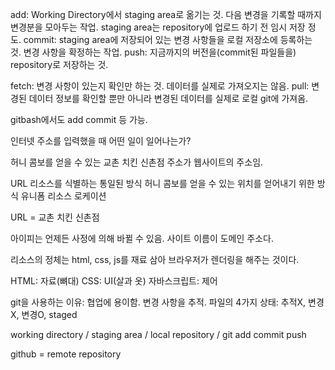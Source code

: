 add: Working Directory에서 staging area로 옮기는 것. 다음 변경을 기록할 때까지 변경분을 모아두는 작업. staging area는 repository에 업로드 하기 전 임시 저장 정도.
commit: staging area에 저장되어 있는 변경 사항들을 로컬 저장소에 등록하는 것. 변경 사항을 확정하는 작업.
push: 지금까지의 버전을(commit된 파일들을) repository로 저장하는 것.

fetch: 변경 사항이 있는지 확인만 하는 것. 데이터를 실제로 가져오지는 않음.
pull: 변경된 데이터 정보를 확인할 뿐만 아니라 변경된 데이터를 실제로 로컬 git에 가져옴.

gitbash에서도 add commit 등 가능.

<WIL1>
인터넷 주소를 입력했을 때 어떤 일이 일어나는가?

허니 콤보를 얻을 수 있는 교촌 치킨 신촌점 주소가 웹사이트의 주소임.

URL
리소스를 식별하는 통일된 방식
허니 콤보를 얻을 수 있는 위치를 얻어내기 위한 방식
유니폼 리소스 로케이션

URL = 교촌 치킨 신촌점

아이피는 언제든 사정에 의해 바뀔 수 있음.
사이트 이름이 도메인 주소다.

리소스의 정체는 html, css, js를 재료 삼아 브라우저가 렌더링을 해주는 것이다.

HTML: 자료(뼈대)
CSS: UI(살과 옷)
자바스크립트: 제어

<WIL2>
git을 사용하는 이유: 협업에 용이함.
변경 사항을 추적.
파일의 4가지 상태: 추적X, 변경X, 변경O, staged

working directory / staging area / local repository / git
                 add          commit              push

github = remote repository